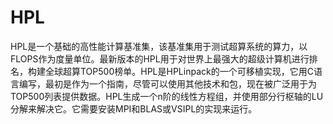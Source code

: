 # HPL
HPL是一个基础的高性能计算基准集，该基准集用于测试超算系统的算力，以FLOPS作为度量单位。最新版本的HPL用于对世界上最强大的超级计算机进行排名，构建全球超算TOP500榜单。HPL是HPLinpack的一个可移植实现，它用C语言编写，最初是作为一个指南，尽管可以使用其他技术和包，现在被广泛用于为TOP500列表提供数据。HPL生成一个n阶的线性方程组，并使用部分行枢轴的LU分解来解决它。它需要安装MPI和BLAS或VSIPL的实现来运行。
